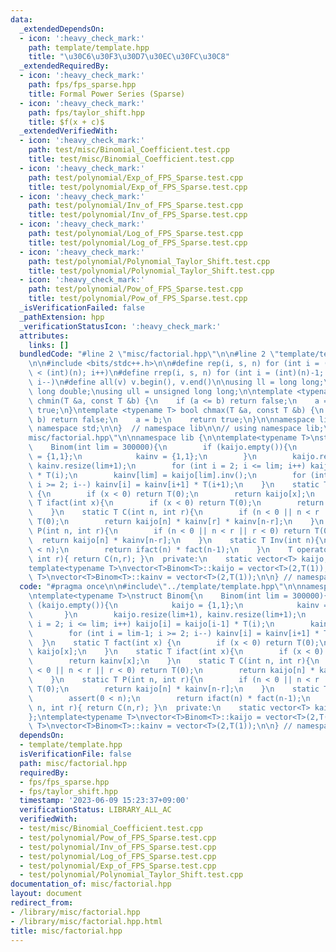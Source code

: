 ```yaml
---
data:
  _extendedDependsOn:
  - icon: ':heavy_check_mark:'
    path: template/template.hpp
    title: "\u30C6\u30F3\u30D7\u30EC\u30FC\u30C8"
  _extendedRequiredBy:
  - icon: ':heavy_check_mark:'
    path: fps/fps_sparse.hpp
    title: Formal Power Series (Sparse)
  - icon: ':heavy_check_mark:'
    path: fps/taylor_shift.hpp
    title: $f(x + c)$
  _extendedVerifiedWith:
  - icon: ':heavy_check_mark:'
    path: test/misc/Binomial_Coefficient.test.cpp
    title: test/misc/Binomial_Coefficient.test.cpp
  - icon: ':heavy_check_mark:'
    path: test/polynomial/Exp_of_FPS_Sparse.test.cpp
    title: test/polynomial/Exp_of_FPS_Sparse.test.cpp
  - icon: ':heavy_check_mark:'
    path: test/polynomial/Inv_of_FPS_Sparse.test.cpp
    title: test/polynomial/Inv_of_FPS_Sparse.test.cpp
  - icon: ':heavy_check_mark:'
    path: test/polynomial/Log_of_FPS_Sparse.test.cpp
    title: test/polynomial/Log_of_FPS_Sparse.test.cpp
  - icon: ':heavy_check_mark:'
    path: test/polynomial/Polynomial_Taylor_Shift.test.cpp
    title: test/polynomial/Polynomial_Taylor_Shift.test.cpp
  - icon: ':heavy_check_mark:'
    path: test/polynomial/Pow_of_FPS_Sparse.test.cpp
    title: test/polynomial/Pow_of_FPS_Sparse.test.cpp
  _isVerificationFailed: false
  _pathExtension: hpp
  _verificationStatusIcon: ':heavy_check_mark:'
  attributes:
    links: []
  bundledCode: "#line 2 \"misc/factorial.hpp\"\n\n#line 2 \"template/template.hpp\"\
    \n\n#include <bits/stdc++.h>\n\n#define rep(i, s, n) for (int i = (int)(s); i\
    \ < (int)(n); i++)\n#define rrep(i, s, n) for (int i = (int)(n)-1; i >= (int)(s);\
    \ i--)\n#define all(v) v.begin(), v.end()\n\nusing ll = long long;\nusing ld =\
    \ long double;\nusing ull = unsigned long long;\n\ntemplate <typename T> bool\
    \ chmin(T &a, const T &b) {\n    if (a <= b) return false;\n    a = b;\n    return\
    \ true;\n}\ntemplate <typename T> bool chmax(T &a, const T &b) {\n    if (a >=\
    \ b) return false;\n    a = b;\n    return true;\n}\n\nnamespace lib {\n\nusing\
    \ namespace std;\n\n}  // namespace lib\n\n// using namespace lib;\n#line 4 \"\
    misc/factorial.hpp\"\n\nnamespace lib {\n\ntemplate<typename T>\nstruct Binom{\n\
    \    Binom(int lim = 300000){\n        if (kaijo.empty()){\n            kaijo\
    \ = {1,1};\n            kainv = {1,1};\n        }\n        kaijo.resize(lim+1),\
    \ kainv.resize(lim+1);\n        for (int i = 2; i <= lim; i++) kaijo[i] = kaijo[i-1]\
    \ * T(i);\n        kainv[lim] = kaijo[lim].inv();\n        for (int i = lim-1;\
    \ i >= 2; i--) kainv[i] = kainv[i+1] * T(i+1);\n    }\n    static T fact(int x)\
    \ {\n        if (x < 0) return T(0);\n        return kaijo[x];\n    }\n    static\
    \ T ifact(int x){\n        if (x < 0) return T(0);\n        return kainv[x];\n\
    \    }\n    static T C(int n, int r){\n        if (n < 0 || n < r || r < 0) return\
    \ T(0);\n        return kaijo[n] * kainv[r] * kainv[n-r];\n    }\n    static T\
    \ P(int n, int r){\n        if (n < 0 || n < r || r < 0) return T(0);\n      \
    \  return kaijo[n] * kainv[n-r];\n    }\n    static T Inv(int n){\n        assert(0\
    \ < n);\n        return ifact(n) * fact(n-1);\n    }\n    T operator()(int n,\
    \ int r){ return C(n,r); }\n  private:\n    static vector<T> kaijo, kainv;\n};\n\
    template<typename T>\nvector<T>Binom<T>::kaijo = vector<T>(2,T(1));\ntemplate<typename\
    \ T>\nvector<T>Binom<T>::kainv = vector<T>(2,T(1));\n\n} // namespace lib\n"
  code: "#pragma once\n\n#include\"../template/template.hpp\"\n\nnamespace lib {\n\
    \ntemplate<typename T>\nstruct Binom{\n    Binom(int lim = 300000){\n        if\
    \ (kaijo.empty()){\n            kaijo = {1,1};\n            kainv = {1,1};\n \
    \       }\n        kaijo.resize(lim+1), kainv.resize(lim+1);\n        for (int\
    \ i = 2; i <= lim; i++) kaijo[i] = kaijo[i-1] * T(i);\n        kainv[lim] = kaijo[lim].inv();\n\
    \        for (int i = lim-1; i >= 2; i--) kainv[i] = kainv[i+1] * T(i+1);\n  \
    \  }\n    static T fact(int x) {\n        if (x < 0) return T(0);\n        return\
    \ kaijo[x];\n    }\n    static T ifact(int x){\n        if (x < 0) return T(0);\n\
    \        return kainv[x];\n    }\n    static T C(int n, int r){\n        if (n\
    \ < 0 || n < r || r < 0) return T(0);\n        return kaijo[n] * kainv[r] * kainv[n-r];\n\
    \    }\n    static T P(int n, int r){\n        if (n < 0 || n < r || r < 0) return\
    \ T(0);\n        return kaijo[n] * kainv[n-r];\n    }\n    static T Inv(int n){\n\
    \        assert(0 < n);\n        return ifact(n) * fact(n-1);\n    }\n    T operator()(int\
    \ n, int r){ return C(n,r); }\n  private:\n    static vector<T> kaijo, kainv;\n\
    };\ntemplate<typename T>\nvector<T>Binom<T>::kaijo = vector<T>(2,T(1));\ntemplate<typename\
    \ T>\nvector<T>Binom<T>::kainv = vector<T>(2,T(1));\n\n} // namespace lib"
  dependsOn:
  - template/template.hpp
  isVerificationFile: false
  path: misc/factorial.hpp
  requiredBy:
  - fps/fps_sparse.hpp
  - fps/taylor_shift.hpp
  timestamp: '2023-06-09 15:23:37+09:00'
  verificationStatus: LIBRARY_ALL_AC
  verifiedWith:
  - test/misc/Binomial_Coefficient.test.cpp
  - test/polynomial/Pow_of_FPS_Sparse.test.cpp
  - test/polynomial/Inv_of_FPS_Sparse.test.cpp
  - test/polynomial/Log_of_FPS_Sparse.test.cpp
  - test/polynomial/Exp_of_FPS_Sparse.test.cpp
  - test/polynomial/Polynomial_Taylor_Shift.test.cpp
documentation_of: misc/factorial.hpp
layout: document
redirect_from:
- /library/misc/factorial.hpp
- /library/misc/factorial.hpp.html
title: misc/factorial.hpp
---
```

